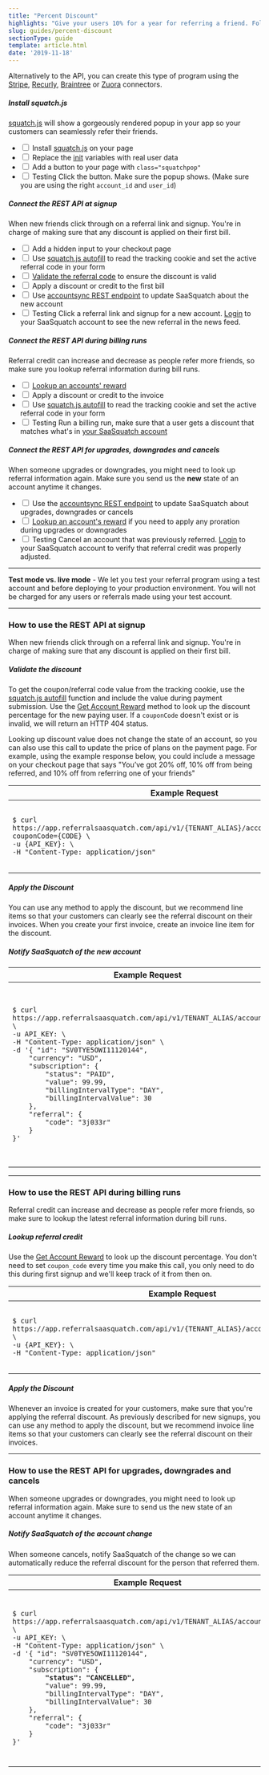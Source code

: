 ```yaml
---
title: "Percent Discount"
highlights: "Give your users 10% for a year for referring a friend. Follow this guide to setup a 'Give 10%, Get 10% Referral Program' using the SaaSquatch REST API and Squatch.js"
slug: guides/percent-discount
sectionType: guide
template: article.html
date: '2019-11-18'
---
```

<div class="well pull-right span3">
    Alternatively to the API, you can create this type of program using the <a href="/developer/stripe">Stripe</a>, <a href="/developer/recurly">Recurly</a>, <a href="/developer/braintree">Braintree</a> or <a href="/developer/zuora">Zuora</a> connectors.
</div>

<div class="install-guide-checklist">
    
<h5 data-toggle="collapse" data-target=".install-step1">Install squatch.js</h5>
<div class="install-step1 collapse in">
    <p><a href="/app-integration">squatch.js</a> will show a gorgeously rendered popup in your app so your customers can seamlessly refer their friends.</p>
    <ul class="unstyled">
        <li><label class="checkbox"><input type="checkbox"> Install <a href="/app-integration">squatch.js</a> on your page</label></li>
        <li><label class="checkbox"><input type="checkbox"> Replace the <a href="/squatchjs#init">init</a> variables with real user data</label></li>
        <li><label class="checkbox"><input type="checkbox"> Add a button to your page with <code>class="squatchpop"</code></label></li>
        <li><label class="checkbox"><input type="checkbox"> <span class="label">Testing</span> Click the button. Make sure the popup shows. (Make sure you are using the right <code>account_id</code> and <code>user_id</code>)</label></li>
    </ul>
</div>

<h5 data-toggle="collapse" data-target=".install-step2">Connect the REST API at signup</h5>
<div class="install-step2 collapse">
    <p>When new friends click through on a referral link and signup. You're in charge of making sure that any discount is applied on their first bill.</p>
    <ul class="unstyled">
        <li><label class="checkbox"><input type="checkbox"> Add a hidden input to your checkout page</label></li>
        <li><label class="checkbox"><input type="checkbox"> Use <a href="/squatchjs#autofill">squatch.js autofill</a> to read the tracking cookie and set the active referral code in your form</label></li>
        <li><label class="checkbox"><input type="checkbox"> <a href="/api/methods#get_coupon">Validate the referral code</a> to ensure the discount is valid</label></li>
        <li><label class="checkbox"><input type="checkbox"> Apply a discount or credit to the first bill</label></li>
        <li><label class="checkbox"><input type="checkbox"> Use <a href="/api/methods#account_sync">accountsync REST endpoint</a> to update SaaSquatch about the new account</label></li>
        <li><label class="checkbox"><input type="checkbox"> <span class="label">Testing</span> Click a referral link and signup for a new account. <a href="https://app.referralsaasquatch.com/">Login</a> to your SaaSquatch account
            to see the new referral in the news feed.
        </label></li>
    </ul>
</div>

<h5 data-toggle="collapse" data-target=".install-step3">Connect the REST API during billing runs</h5>
<div class="install-step3 collapse">
    <p>Referral credit can increase and decrease as people refer more friends, so make sure you lookup referral information during bill runs.</p>
    <ul class="unstyled">
        <li><label class="checkbox"><input type="checkbox"> <a href="/api/methods#get_account_reward">Lookup an accounts' reward</a></label></li>
        <li><label class="checkbox"><input type="checkbox"> Apply a discount or credit to the invoice</label></li>
        <li><label class="checkbox"><input type="checkbox"> Use <a href="/squatchjs#autofill">squatch.js autofill</a> to read the tracking cookie and set the active referral code in your form</label></li>
        <li><label class="checkbox"><input type="checkbox"> <span class="label">Testing</span> Run a billing run, 
            make sure that a user gets a discount that matches what's in <a href="https://app.referralsaasquatch.com/">your SaaSquatch account</a>
        </label></li>
    </ul>
</div>


<h5 data-toggle="collapse" data-target=".install-step4">Connect the REST API for upgrades, downgrades and cancels</h5>
<div class="install-step4 collapse">
    <p>When someone upgrades or downgrades, you might need to look up referral information again. Make sure you send us the <b>new</b> state of an account anytime it changes.</p>
    <ul class="unstyled">
        <li><label class="checkbox"><input type="checkbox"> Use the <a href="/api/methods#account_sync">accountsync REST endpoint</a> to update SaaSquatch about upgrades, downgrades or cancels</label></li>
        <li><label class="checkbox"><input type="checkbox"> <a href="/api/methods#get_account_reward">Lookup an account's reward</a> if you need to apply any proration during upgrades or downgrades</label></li>
        <li><label class="checkbox"><input type="checkbox"> <span class="label">Testing</span> Cancel an account that was previously referred. <a href="https://app.referralsaasquatch.com/">Login</a> to 
            your SaaSquatch account to verify that referral credit was properly adjusted.
        </label></li>
    </ul>
</div>

</div>



<hr/>
<div>
    <b>Test mode vs. live mode</b> - We let you test your referral program using a test account and before deploying to your production environment. You will not be charged for any users or referrals 
    made using your test account.
</div>

<hr/>
<h3>How to use the REST API at signup</h3>

<p>When new friends click through on a referral link and signup. You're in charge of making sure that any discount is applied on their first bill.</p>

<h5>Validate the discount</h5>
<p>To get the coupon/referral code value from the tracking cookie, use the <a href="/squatchjs#autofill">squatch.js autofill</a> function and include the value during payment submission. Use the <a href="/api/methods#get_account_reward">Get Account Reward</a> method to look up the discount percentage for the new paying user. If a <code>couponCode</code> doesn't exist or is invalid, we will return an HTTP 404 status.</p>

<p>Looking up discount value does not change the state of an account, so you can also use this call to update the price of plans on the payment page. For example, 
  using the example response below, you could include a message on your checkout page that says "You’ve got 20% off, 10% off from being referred, and 10% off from referring one of your friends"</p>

<table class="table">
    <thead>
        <tr>
            <th style="width: 50%;">Example Request</th>
            <th>Example Response</th>                
        </tr>
    </thead>
    <tbody>
        <tr>
            <td><pre><code>$ curl https://app.referralsaasquatch.com/api/v1/{TENANT_ALIAS}/account/{ACCOUNTID}/reward?couponCode={CODE} \
-u {API_KEY}: \
-H "Content-Type: application/json"</code></pre></td>
            <td><pre><code>{
    "accountId":"SV0TYE5OWI11120144",
    "discountPercentage":20,
    "referrerDiscountPercent":10,
    "referredDiscountPercent":10
}</code></pre></td>
        </tr>
    </tbody>
</table>


<h5>Apply the Discount</h5>

<p>You can use any method to apply the discount, but we recommend line items so that your customers can clearly see the referral discount on their 
invoices. When you create your first invoice, create an invoice line item for the discount.</p>

<h5>Notify SaaSquatch of the new account</h5>

<table class="table">
    <thead>
        <tr>
            <th style="width: 50%;">Example Request</th>
            <th>Example Response</th>                
        </tr>
    </thead>
    <tbody>
        <tr>
            <td><pre><code>$ curl https://app.referralsaasquatch.com/api/v1/TENANT_ALIAS/accountsync \
-u API_KEY: \
-H "Content-Type: application/json" \
-d '{ "id": "SV0TYE5OWI11120144",
    "currency": "USD",
    "subscription": {
        "status": "PAID", 
        "value": 99.99,
        "billingIntervalType": "DAY",
        "billingIntervalValue": 30
    },
    "referral": {
        "code": "3j033r"
    }
}'</code></pre></td>
            <td><pre><code>{
    "id": "SV0TYE5OWI11120144",
    "currency": "USD",
    "subscription": {
        "status": "PAID", 
        "value"": 99.99,
        "billingIntervalType": "DAY",
        "billingIntervalValue": 30
    },
    "referral": {
        "code": "3j033r"
    }
}</code></pre></td>
        </tr>
    </tbody>
</table>

<hr />
<h3>How to use the REST API during billing runs</h3>

<p>Referral credit can increase and decrease as people refer more friends, so make sure to lookup the latest referral information during bill runs.</p>
        
<h5>Lookup referral credit</h5>

<p>Use the <a href="/api/methods#get_account_reward">Get Account Reward</a> to look up the discount percentage. 
   You don't need to set <code>coupon_code</code> every time you make this call, you only need to do this during first signup and we'll 
   keep track of it from then on.
</p>

<table class="table">
    <thead>
        <tr>
            <th style="width: 50%;">Example Request</th>
            <th>Example Response</th>                
        </tr>
    </thead>
    <tbody>
        <tr>
            <td><pre><code>$ curl https://app.referralsaasquatch.com/api/v1/{TENANT_ALIAS}/account/{ACCOUNTID}/reward \
-u {API_KEY}: \
-H "Content-Type: application/json"
</code></pre></td>
            <td><pre><code>{
    "accountId":"SV0TYE5OWI11120144",
    "discountPercentage":20,
    "referrerDiscountPercent":10,
    "referredDiscountPercent":10
}</code></pre></td>
        </tr>
    </tbody>
</table>

<h5>Apply the Discount</h5>

<p>Whenever an invoice is created for your customers, make sure that you're applying the referral discount. As previously described for new signups, you can use
any method to apply the discount, but we recommend invoice line items so that your customers can clearly see the referral discount on their invoices.</p>


<hr/>

<h3>How to use the REST API for upgrades, downgrades and cancels</h3>

<p>When someone upgrades or downgrades, you might need to look up referral information again. Make sure to send us the new state of an account anytime it changes.</p>

<h5>Notify SaaSquatch of the account change</h5>

<p>When someone cancels, notify SaaSquatch of the change so we can automatically reduce the referral discount for the person that referred them.</p>

<table class="table">
    <thead>
        <tr>
            <th style="width: 50%;">Example Request</th>
            <th>Example Response</th>                
        </tr>
    </thead>
    <tbody>
        <tr>
            <td><pre><code>$ curl https://app.referralsaasquatch.com/api/v1/TENANT_ALIAS/accountsync \
-u API_KEY: \
-H "Content-Type: application/json" \
-d '{ "id": "SV0TYE5OWI11120144",
    "currency": "USD",
    "subscription": {
        <span class="nocode"><strong>"status": "CANCELLED",</strong></span>
        "value": 99.99,
        "billingIntervalType": "DAY",
        "billingIntervalValue": 30
    },
    "referral": {
        "code": "3j033r"
    }
}'</code></pre></td>
            <td><pre><code>{
    "id": "SV0TYE5OWI11120144",
    "currency": "USD",
    "subscription": {
        <span class="nocode"><strong>"status": "CANCELLED",</strong></span>
        "value": 99.99,
        "billingIntervalType": "DAY",
        "billingIntervalValue": 30
    },
    "referral": {
        "code": "3j033r"
    }
}</code></pre></td>
        </tr>
    </tbody>
</table>